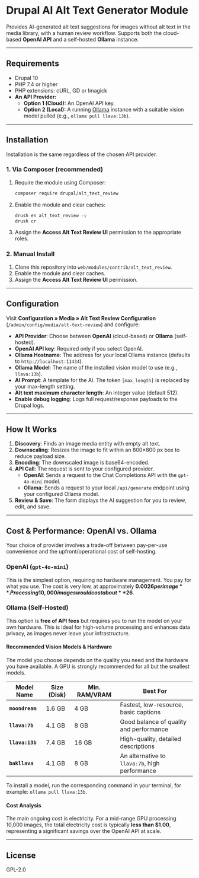 # Drupal AI Alt Text Generator Module

Provides AI-generated alt text suggestions for images without alt text in the media library, with a human review workflow. Supports both the cloud-based **OpenAI API** and a self-hosted **Ollama** instance.

-----

## Requirements

  * Drupal 10
  * PHP 7.4 or higher
  * PHP extensions: cURL, GD or Imagick
  * **An API Provider:**
      * **Option 1 (Cloud):** An OpenAI API key.
      * **Option 2 (Local):** A running [Ollama](https://ollama.com/) instance with a suitable vision model pulled (e.g., `ollama pull llava:13b`).

-----

## Installation

Installation is the same regardless of the chosen API provider.

### 1\. Via Composer (recommended)

1.  Require the module using Composer:
    ```bash
    composer require drupal/alt_text_review
    ```
2.  Enable the module and clear caches:
    ```bash
    drush en alt_text_review -y
    drush cr
    ```
3.  Assign the **Access Alt Text Review UI** permission to the appropriate roles.

### 2\. Manual Install

1.  Clone this repository into `web/modules/contrib/alt_text_review`.
2.  Enable the module and clear caches.
3.  Assign the **Access Alt Text Review UI** permission.

-----

## Configuration

Visit **Configuration » Media » Alt Text Review Configuration** (`/admin/config/media/alt-text-review`) and configure:

  * **API Provider**: Choose between **OpenAI** (cloud-based) or **Ollama** (self-hosted).
  * **OpenAI API key**: Required only if you select OpenAI.
  * **Ollama Hostname**: The address for your local Ollama instance (defaults to `http://localhost:11434`).
  * **Ollama Model**: The name of the installed vision model to use (e.g., `llava:13b`).
  * **AI Prompt**: A template for the AI. The token `[max_length]` is replaced by your max-length setting.
  * **Alt text maximum character length**: An integer value (default 512).
  * **Enable debug logging**: Logs full request/response payloads to the Drupal logs.

-----

## How It Works

1.  **Discovery**: Finds an image media entity with empty alt text.
2.  **Downscaling**: Resizes the image to fit within an 800×800 px box to reduce payload size.
3.  **Encoding**: The downscaled image is base64-encoded.
4.  **API Call**: The request is sent to your configured provider.
      * **OpenAI**: Sends a request to the Chat Completions API with the `gpt-4o-mini` model.
      * **Ollama**: Sends a request to your local `/api/generate` endpoint using your configured Ollama model.
5.  **Review & Save**: The form displays the AI suggestion for you to review, edit, and save.

-----

## Cost & Performance: OpenAI vs. Ollama

Your choice of provider involves a trade-off between pay-per-use convenience and the upfront/operational cost of self-hosting.

### OpenAI (`gpt-4o-mini`)

This is the simplest option, requiring no hardware management. You pay for what you use. The cost is very low, at approximately **$0.0026 per image**. Processing 10,000 images would cost about **$26**.

### Ollama (Self-Hosted)

This option is **free of API fees** but requires you to run the model on your own hardware. This is ideal for high-volume processing and enhances data privacy, as images never leave your infrastructure.

#### Recommended Vision Models & Hardware

The model you choose depends on the quality you need and the hardware you have available. A GPU is strongly recommended for all but the smallest models.

| Model Name        | Size (Disk) | Min. RAM/VRAM | Best For                                    |
| ----------------- | ----------- | ------------- | ------------------------------------------- |
| **`moondream`** | 1.6 GB      | 4 GB          | Fastest, low-resource, basic captions       |
| **`llava:7b`** | 4.1 GB      | 8 GB          | Good balance of quality and performance     |
| **`llava:13b`** | 7.4 GB      | 16 GB         | High-quality, detailed descriptions         |
| **`bakllava`** | 4.1 GB      | 8 GB          | An alternative to `llava:7b`, high performance |

To install a model, run the corresponding command in your terminal, for example: `ollama pull llava:13b`.

#### Cost Analysis

The main ongoing cost is electricity. For a mid-range GPU processing 10,000 images, the total electricity cost is typically **less than $1.00**, representing a significant savings over the OpenAI API at scale.

-----

## License

GPL-2.0
